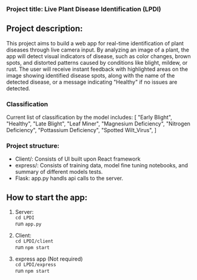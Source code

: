 ### Project title: Live Plant Disease Identification (LPDI)

## Project description:

This project aims to build a web app for real-time identification of plant diseases through live
camera input. By analyzing an image of a plant, the app will detect visual indicators of disease,
such as color changes, brown spots, and distorted patterns caused by conditions like blight,
mildew, or rust. The user will receive instant feedback with highlighted areas on the image
showing identified disease spots, along with the name of the detected disease, or a message
indicating "Healthy" if no issues are detected.    

### Classification
Current list of classification by the model includes: [
"Early Blight",
"Healthy",
"Late Blight",
"Leaf Miner",
"Magnesium Deficiency",
"Nitrogen Deficiency",
"Pottassium Deficiency",
"Spotted Wilt_Virus",
]
 
### Project structure:    
- Client/: Consists of UI built upon React framework    
- express/: Consists of training data, model fine tuning notebooks, and summary of different models tests.     
- Flask: app.py handls api calls to the server.      

## How to start the app:        

1. Server:             
`cd LPDI`                
run `app.py`        

2. Client:            
`cd LPDI/client`        
run `npm start`        

3. express app (Not required)        
`cd LPDI/express`       
run `npm start`        